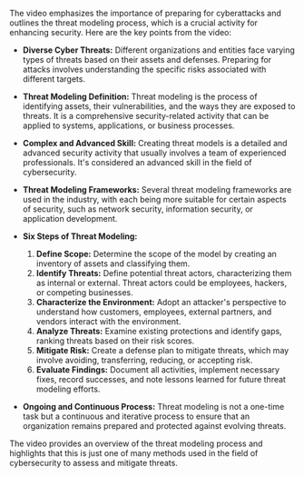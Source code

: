 The video emphasizes the importance of preparing for cyberattacks and outlines the threat modeling process, which is a crucial activity for enhancing security. Here are the key points from the video:

- **Diverse Cyber Threats:** Different organizations and entities face varying types of threats based on their assets and defenses. Preparing for attacks involves understanding the specific risks associated with different targets.

- **Threat Modeling Definition:** Threat modeling is the process of identifying assets, their vulnerabilities, and the ways they are exposed to threats. It is a comprehensive security-related activity that can be applied to systems, applications, or business processes.

- **Complex and Advanced Skill:** Creating threat models is a detailed and advanced security activity that usually involves a team of experienced professionals. It's considered an advanced skill in the field of cybersecurity.

- **Threat Modeling Frameworks:** Several threat modeling frameworks are used in the industry, with each being more suitable for certain aspects of security, such as network security, information security, or application development.

- **Six Steps of Threat Modeling:**
  1. **Define Scope:** Determine the scope of the model by creating an inventory of assets and classifying them.
  2. **Identify Threats:** Define potential threat actors, characterizing them as internal or external. Threat actors could be employees, hackers, or competing businesses.
  3. **Characterize the Environment:** Adopt an attacker's perspective to understand how customers, employees, external partners, and vendors interact with the environment.
  4. **Analyze Threats:** Examine existing protections and identify gaps, ranking threats based on their risk scores.
  5. **Mitigate Risk:** Create a defense plan to mitigate threats, which may involve avoiding, transferring, reducing, or accepting risk.
  6. **Evaluate Findings:** Document all activities, implement necessary fixes, record successes, and note lessons learned for future threat modeling efforts.

- **Ongoing and Continuous Process:** Threat modeling is not a one-time task but a continuous and iterative process to ensure that an organization remains prepared and protected against evolving threats.

The video provides an overview of the threat modeling process and highlights that this is just one of many methods used in the field of cybersecurity to assess and mitigate threats.